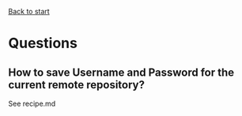 [Back to start](README.md)

# Questions 

## How to save Username and Password for the current remote repository?

See recipe.md

